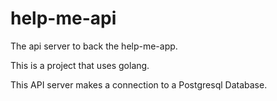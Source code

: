 # help-me-api
The api server to back the help-me-app.

This is a project that uses golang. 

This API server makes a connection to a Postgresql Database.
